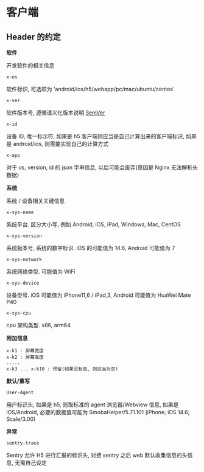 # 客户端

## Header 的约定

**软件**

开发软件的相关信息

`x-os`

软件标识, 可选项为 'android/ios/h5/webapp/pc/mac/ubuntu/centos'

`x-ver`

软件版本号, 遵循语义化版本说明 [SemVer](https://semver.org/)

`x-id`

设备 ID, 唯一标示符, 如果是 h5 客户端则应当是自己计算出来的客户端标识, 如果是 android/ios, 则需要实现自己的计算方式

`x-app`

对于 os, version, id 的 json 字串信息, 以后可能会废弃(原因是 Nginx 无法解析头数据)

**系统**

系统 / 设备相关关键信息

`x-sys-name`

系统平台. 区分大小写, 例如 Android, iOS, iPad, Windows, Mac, CentOS

`x-sys-version`

系统版本号, 系统的数字标识. iOS 的可能值为 14.6, Android 可能值为 7

`x-sys-network`

系统网络类型. 可能值为 WiFi

`x-sys-device`

设备型号. iOS 可能值为 iPhone11,6 / iPad,3, Android 可能值为 HuaWei Mate P40

`x-sys-cpu`

cpu 架构类型. x86, arm64

**附加信息**

```
x-k1 : 屏幕宽度
x-k2 : 屏幕高度
.....
x-k3 ... x-k10 : 预留(如果没有值, 则应当为空)
```

**默认/重写**

`User-Agent`

用户标识头, 如果是 h5, 则取标准的 agent 浏览器/Webview 信息, 如果是 iOS/Android, 必要的数据值可能为 SmobaHelper/5.71.101 (iPhone; iOS 14.6; Scale/3.00)

**异常**

`sentry-trace`

Sentry 允许 H5 进行汇报的标识头, 对接 sentry 之后 web 默认收集信息的头信息, 无需自己设定

